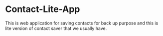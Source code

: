 # Contact-Lite-App
This is web application for saving contacts for back up purpose and this is lite version of contact saver that we usually have.
